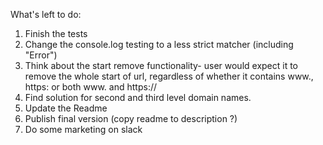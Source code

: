 What's left to do:

1. Finish the tests
2. Change the console.log testing to a less strict matcher (including "Error")
3. Think about the start remove functionality- user would expect it to remove the whole start of url, regardless of whether it contains www., https: or both www. and https://
4. Find solution for second and third level domain names.
5. Update the Readme
6. Publish final version (copy readme to description ?)
7. Do some marketing on slack
